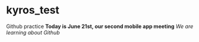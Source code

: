 # kyros_test
Github practice
**Today is June 21st, our second mobile app meeting**
*We are learning about Github*

